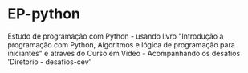 # EP-python
Estudo de programação com Python - usando livro "Introdução a programação com Python, Algoritmos e lógica de programação para iniciantes" e atraves do Curso em Video - Acompanhando os desafios 'Diretorio - desafios-cev'
